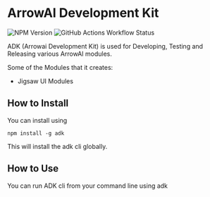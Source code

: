 # ArrowAI Development Kit

![NPM Version](https://img.shields.io/npm/v/%40arrowai%2Fadk)
![GitHub Actions Workflow Status](https://img.shields.io/github/actions/workflow/status/ArrowAI/ADK-ArrowaiDevelopmentKit/npm-publish.yml)


ADK (Arrowai Development Kit) is used for Developing, Testing and Releasing various ArrowAI modules. 

Some of the Modules that it creates:
- Jigsaw UI Modules

## How to Install

You can install using 

```
npm install -g adk
```

This will install the adk cli globally.

## How to Use

You can run ADK cli from your command line using adk

